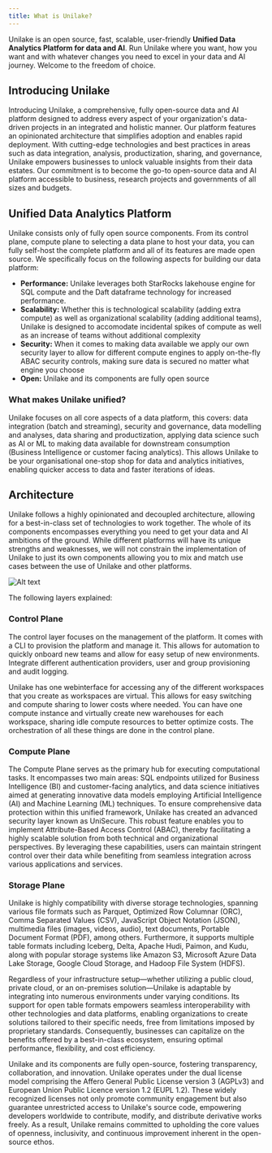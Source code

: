 ```yaml
---
title: What is Unilake?
---
```


Unilake is an open source, fast, scalable, user-friendly **Unified Data Analytics Platform for data and AI**. Run Unilake where you want, how you want and with whatever changes you need to excel in your data and AI journey. Welcome to the freedom of choice.

## Introducing Unilake
Introducing Unilake, a comprehensive, fully open-source data and AI  platform designed to address every aspect of your organization's  data-driven projects in an integrated and holistic manner. Our platform features an opinionated architecture that simplifies adoption and enables rapid deployment. With cutting-edge technologies and best  practices in areas such as data integration, analysis, productization, sharing, and governance, Unilake empowers businesses to unlock valuable insights from their data estates. Our commitment is to become the go-to open-source data and AI platform accessible to business, research projects and governments of all sizes and budgets.

## Unified Data Analytics Platform
Unilake consists only of fully open source components. From its control plane, compute plane to selecting a data plane to host your data, you can fully self-host the complete platform and all of its features are made open source. We specifically focus on the following aspects for building our data platform:

- **Performance:** Unilake leverages both StarRocks lakehouse engine for SQL compute and the Daft dataframe technology for increased performance.
- **Scalability:** Whether this is technological scalability (adding extra compute) as well as organizational scalability (adding additional teams), Unilake is designed to accomodate incidental spikes of compute as well as an increase of teams without additional complexity
- **Security:** When it comes to making data available we apply our own security layer to allow for different compute engines to apply on-the-fly ABAC security controls, making sure data is secured no matter what engine you choose
- **Open:** Unilake and its components are fully open source

### What makes Unilake unified?
Unilake focuses on all core aspects of a data platform, this covers: data integration (batch and streaming), security and governance, data modelling and analyses, data sharing and productization, applying data science such as AI or ML to making data available for downstream consumption (Business Intelligence or customer facing analytics). This allows Unilake to be your organisational one-stop shop for data and analytics initiatives, enabling quicker access to data and faster iterations of ideas.

## Architecture
Unilake follows a highly opinionated and decoupled architecture, allowing for a best-in-class set of technologies to work together. The whole of its components encompasses everything you need to get your data and AI ambitions of the ground. While different platforms will have its unique strengths and weaknesses, we will not constrain the implementation of Unilake to just its own components allowing you to mix and match use cases between the use of Unilake and other platforms.

![Alt text](/img/docs/platformoverview.png) 

The following layers explained:

### Control Plane
The control layer focuses on the management of the platform. It comes with a CLI to provision the platform and manage it. This allows for automation to quickly onboard new teams and allow for easy setup of new environments. Integrate different authentication providers, user and group provisioning and audit logging.

Unilake has one webinterface for accessing any of the different workspaces that you create as workspaces are virtual. This allows for easy switching and compute sharing to lower costs where needed. You can have one compute instance and virtually create new warehouses for each workspace, sharing idle compute resources to better optimize costs. The orchestration of all these things are done in the control plane.

### Compute Plane 
The Compute Plane serves as the primary hub for executing computational tasks. It encompasses two main areas: SQL endpoints utilized for Business Intelligence (BI) and customer-facing analytics, and data science initiatives aimed at generating innovative data models employing Artificial Intelligence (AI) and Machine Learning (ML) techniques. To ensure comprehensive data protection within this unified framework, Unilake has created an advanced security layer known as UniSecure. This robust feature enables you to implement Attribute-Based Access Control (ABAC), thereby facilitating a highly scalable solution from both technical and organizational perspectives. By leveraging these capabilities, users can maintain stringent control over their data while benefiting from seamless integration across various applications and services.

### Storage Plane 
Unilake is highly compatibility with diverse storage technologies, spanning various file formats such as Parquet, Optimized Row Columnar (ORC), Comma Separated Values (CSV), JavaScript Object Notation (JSON), multimedia files (images, videos, audio), text documents, Portable Document Format (PDF), among others. Furthermore, it supports multiple table formats including Iceberg, Delta, Apache Hudi, Paimon, and Kudu, along with popular storage systems like Amazon S3, Microsoft Azure Data Lake Storage, Google Cloud Storage, and Hadoop File System (HDFS).

Regardless of your infrastructure setup—whether utilizing a public cloud, private cloud, or an on-premises solution—Unilake is adaptable by integrating into numerous environments under varying conditions. Its support for open table formats empowers seamless interoperability with other technologies and data platforms, enabling organizations to create solutions tailored to their specific needs, free from limitations imposed by proprietary standards. Consequently, businesses can capitalize on the benefits offered by a best-in-class ecosystem, ensuring optimal performance, flexibility, and cost efficiency.

Unilake and its components are fully open-source, fostering transparency, collaboration, and innovation. Unilake operates under the dual license model comprising the Affero General Public License version 3 (AGPLv3) and European Union Public Licence version 1.2 (EUPL 1.2). These widely recognized licenses not only promote community engagement but also guarantee unrestricted access to Unilake's source code, empowering developers worldwide to contribute, modify, and distribute derivative works freely. As a result, Unilake remains committed to upholding the core values of openness, inclusivity, and continuous improvement inherent in the open-source ethos.

